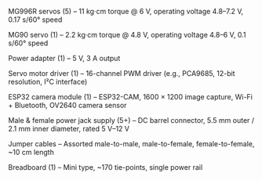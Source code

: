 MG996R servos (5) – 11 kg·cm torque @ 6 V, operating voltage 4.8–7.2 V, 0.17 s/60° speed

MG90 servo (1) – 2.2 kg·cm torque @ 4.8 V, operating voltage 4.8–6 V, 0.1 s/60° speed

Power adapter (1) – 5 V, 3 A output

Servo motor driver (1) – 16-channel PWM driver (e.g., PCA9685, 12-bit resolution, I²C interface)

ESP32 camera module (1) – ESP32-CAM, 1600 × 1200 image capture, Wi-Fi + Bluetooth, OV2640 camera sensor

Male & female power jack supply (5+) – DC barrel connector, 5.5 mm outer / 2.1 mm inner diameter, rated 5 V–12 V

Jumper cables – Assorted male-to-male, male-to-female, female-to-female, ~10 cm length

Breadboard (1) – Mini type, ~170 tie-points, single power rail